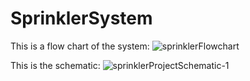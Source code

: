 # SprinklerSystem

This is a flow chart of the system:
![sprinklerFlowchart](https://user-images.githubusercontent.com/44949150/161685788-3ddcca52-885d-4d80-a4d2-6f04310580ef.png)

This is the schematic:
![sprinklerProjectSchematic-1](https://user-images.githubusercontent.com/44949150/161685908-f5a791e5-e8df-421c-b9e7-16edaf62ae35.png)

